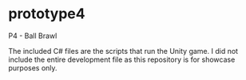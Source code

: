# prototype4
P4 - Ball Brawl

 The included C# files are the scripts that run the Unity game. I did not include the entire development file as this repository is for showcase purposes only.
